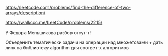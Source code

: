https://leetcode.com/problems/find-the-difference-of-two-arrays/description/

https://walkccc.me/LeetCode/problems/2215/

У Федора Меньшикова разбор отсут-т!

Объеденить тематически задачи на операции над множетсвами + дать линк на библиотеку algorithm для соответ-х алгоритмов
